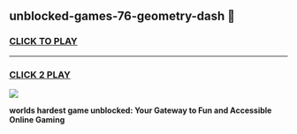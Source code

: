 
## unblocked-games-76-geometry-dash 👋
<h3>
<a href="https://premium.freeplayer.one?title=unblocked-games-76-geometry-dash&ref=14F">CLICK TO PLAY</a></h3>
<hr>

<h3>
<a href="https://premium.freeplayer.one?title=unblocked-games-76-geometry-dash&ref=14F">CLICK 2 PLAY</a>
  
</h3>

<a href="https://premium.freeplayer.one?title=unblocked-games-76-geometry-dash&ref=12F/"><img src="https://clearcache.store/games.png"></a>


**worlds hardest game unblocked: Your Gateway to Fun and Accessible Online Gaming**
